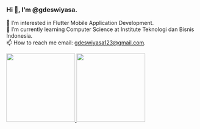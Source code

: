 
<!--
**GdeSwiyasa/GdeSwiyasa** is a ✨ _special_ ✨ repository because its `README.md` (this file) appears on your GitHub profile.

Here are some ideas to get you started:

- 🔭 I’m currently working on ...
- 🌱 I’m currently learning ...
- 👯 I’m looking to collaborate on ...
- 🤔 I’m looking for help with ...
- 💬 Ask me about ...
- 📫 How to reach me: ...
- 😄 Pronouns: ...
- ⚡ Fun fact: ...
-->

### Hi 👋, I’m @gdeswiyasa.
👀 I’m interested in Flutter Mobile Application Development.\
🌱 I’m currently learning Computer Science at Institute Teknologi dan Bisnis Indonesia.\
📫 How to reach me email: gdeswiyasa123@gmail.com.

<p align="left">
<a href="https://github.com/GdeSwiyasa">
  <img height="180em" src="https://github-readme-stats-eight-theta.vercel.app/api?username=GdeSwiyasa&show_icons=true&theme=algolia&include_all_commits=true&count_private=true"/>
  <img height="180em" src="https://github-readme-stats-eight-theta.vercel.app/api/top-langs/?username=GdeSwiyasa&layout=compact&langs_count=8&theme=algolia"/>
</a>
</p>

